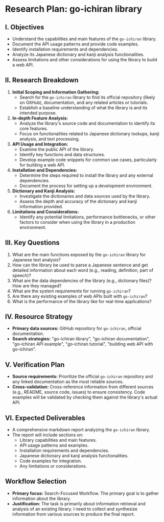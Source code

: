 # Research Plan: go-ichiran library

## I. Objectives
- Understand the capabilities and main features of the `go-ichiran` library.
- Document the API usage patterns and provide code examples.
- Identify installation requirements and dependencies.
- Analyze its Japanese dictionary and kanji analysis functionalities.
- Assess limitations and other considerations for using the library to build a web API.

## II. Research Breakdown
1.  **Initial Scoping and Information Gathering:**
    *   Search for the `go-ichiran` library to find its official repository (likely on GitHub), documentation, and any related articles or tutorials.
    *   Establish a baseline understanding of what the library is and its intended purpose.
2.  **In-depth Feature Analysis:**
    *   Analyze the library's source code and documentation to identify its core features.
    *   Focus on functionalities related to Japanese dictionary lookups, kanji analysis, and text processing.
3.  **API Usage and Integration:**
    *   Examine the public API of the library.
    *   Identify key functions and data structures.
    *   Develop example code snippets for common use cases, particularly for building a web API.
4.  **Installation and Dependencies:**
    *   Determine the steps required to install the library and any external dependencies.
    *   Document the process for setting up a development environment.
5.  **Dictionary and Kanji Analysis:**
    *   Investigate the dictionaries and data sources used by the library.
    *   Assess the depth and accuracy of the dictionary and kanji information provided.
6.  **Limitations and Considerations:**
    *   Identify any potential limitations, performance bottlenecks, or other factors to consider when using the library in a production environment.

## III. Key Questions
1.  What are the main functions exposed by the `go-ichiran` library for Japanese text analysis?
2.  How can the library be used to parse a Japanese sentence and get detailed information about each word (e.g., reading, definition, part of speech)?
3.  What are the data dependencies of the library (e.g., dictionary files)? How are they managed?
4.  What are the system requirements for running `go-ichiran`?
5.  Are there any existing examples of web APIs built with `go-ichiran`?
6.  What is the performance of the library like for real-time applications?

## IV. Resource Strategy
-   **Primary data sources:** GitHub repository for `go-ichiran`, official documentation.
-   **Search strategies:** "go-ichiran library", "go-ichiran documentation", "go-ichiran API example", "go-ichiran tutorial", "building web API with go-ichiran".

## V. Verification Plan
-   **Source requirements:** Prioritize the official `go-ichiran` repository and any linked documentation as the most reliable sources.
-   **Cross-validation:** Cross-reference information from different sources (e.g., README, source code, issues) to ensure consistency. Code examples will be validated by checking them against the library's actual API.

## VI. Expected Deliverables
-   A comprehensive markdown report analyzing the `go-ichiran` library.
-   The report will include sections on:
    -   Library capabilities and main features.
    -   API usage patterns and examples.
    -   Installation requirements and dependencies.
    -   Japanese dictionary and kanji analysis functionalities.
    -   Code examples for integration.
    -   Any limitations or considerations.

## Workflow Selection
-   **Primary focus:** Search-Focused Workflow. The primary goal is to gather information about the library.
-   **Justification:** The task is primarily about information retrieval and analysis of an existing library. I need to collect and synthesize information from various sources to produce the final report.
